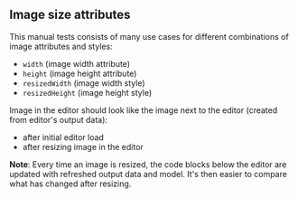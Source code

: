 ## Image size attributes

This manual tests consists of many use cases for different combinations of image attributes and styles:
* `width` (image width attribute)
* `height` (image height attribute)
* `resizedWidth` (image width style)
* `resizedHeight` (image height style)

Image in the editor should look like the image next to the editor (created from editor's output data):
* after initial editor load
* after resizing image in the editor

**Note**: Every time an image is resized, the code blocks below the editor are updated with refreshed output data and model.
It's then easier to compare what has changed after resizing.
